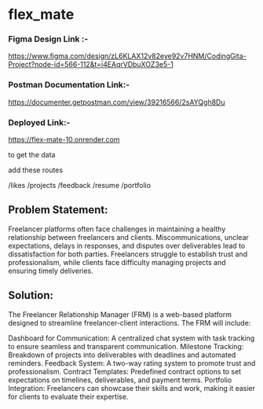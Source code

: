 # flex_mate

### Figma Design Link :- 
https://www.figma.com/design/zL6KLAX12v82eye92v7HNM/CodingGita-Project?node-id=566-112&t=i4EAqrVDbuXOZ3e5-1

### Postman Documentation Link:- 
https://documenter.getpostman.com/view/39216566/2sAYQgh8Du

### Deployed Link:-
https://flex-mate-10.onrender.com

to get the data

add these routes

/likes
/projects
/feedback
/resume
/portfolio


## Problem Statement:

Freelancer platforms often face challenges in maintaining a healthy relationship between freelancers and clients. Miscommunications, unclear expectations, delays in responses, and disputes over deliverables lead to dissatisfaction for both parties. Freelancers struggle to establish trust and professionalism, while clients face difficulty managing projects and ensuring timely deliveries.

## Solution:

The Freelancer Relationship Manager (FRM) is a web-based platform designed to streamline freelancer-client interactions. The FRM will include:

Dashboard for Communication: A centralized chat system with task tracking to ensure seamless and transparent communication.
Milestone Tracking: Breakdown of projects into deliverables with deadlines and automated reminders.
Feedback System: A two-way rating system to promote trust and professionalism.
Contract Templates: Predefined contract options to set expectations on timelines, deliverables, and payment terms.
Portfolio Integration: Freelancers can showcase their skills and work, making it easier for clients to evaluate their expertise.